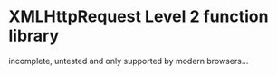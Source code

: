 XMLHttpRequest Level 2 function library
===

incomplete, untested and only supported by modern browsers...

